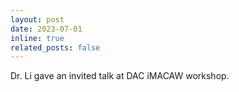 ```yaml
---
layout: post
date: 2023-07-01 
inline: true
related_posts: false
---
```


Dr. Li gave an invited talk at DAC iMACAW workshop.